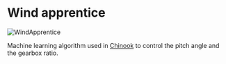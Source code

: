 Wind apprentice
===============

![WindApprentice](https://raw.github.com/pastjean/windapprentice/Logo/logo.png)

Machine learning algorithm used in [Chinook][chinook] to control the pitch angle and the gearbox ratio.

[chinook]:http://chinook.etsmtl.ca
